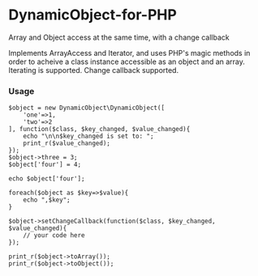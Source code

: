 # DynamicObject-for-PHP
Array and Object access at the same time, with a change callback

Implements ArrayAccess and Iterator, and uses PHP's magic methods in order to acheive a class instance accessible as an object and an array. Iterating is supported. Change callback supported.

### Usage
```
$object = new DynamicObject\DynamicObject([
	'one'=>1,
	'two'=>2
], function($class, $key_changed, $value_changed){
	echo "\n\n$key_changed is set to: ";
	print_r($value_changed);
});
$object->three = 3;
$object['four'] = 4;

echo $object['four'];

foreach($object as $key=>$value){
	echo ",$key";
}

$object->setChangeCallback(function($class, $key_changed, $value_changed){
	// your code here
});

print_r($object->toArray());
print_r($object->toObject());
```
